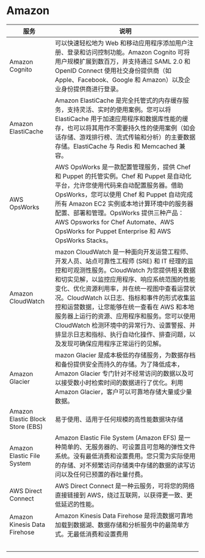 # Amazon
|服务|说明|
| ------ | ------ |
|Amazon Cognito|可以快速轻松地为 Web 和移动应用程序添加用户注册、登录和访问控制功能。Amazon Cognito 可将用户规模扩展到数百万，并支持通过 SAML 2.0 和 OpenID Connect 使用社交身份提供商（如 Apple、Facebook、Google 和 Amazon）以及企业身份提供商进行登录。 |
|Amazon ElastiCache|Amazon ElastiCache 是完全托管式的内存缓存服务，支持灵活、实时的使用案例。您可以将 ElastiCache 用于加速应用程序和数据库性能的缓存，也可以将其用作不需要持久性的使用案例（如会话存储、游戏排行榜、流式传输和分析）的主要数据存储。ElastiCache 与 Redis 和 Memcached 兼容。|
|AWS OpsWorks|AWS OpsWorks 是一款配置管理服务，提供 Chef 和 Puppet 的托管实例。Chef 和 Puppet 是自动化平台，允许您使用代码来自动配置服务器。借助 OpsWorks，您可以使用 Chef 和 Puppet 自动完成所有 Amazon EC2 实例或本地计算环境中的服务器配置、部署和管理。OpsWorks 提供三种产品：AWS Opsworks for Chef Automate、AWS OpsWorks for Puppet Enterprise 和 AWS OpsWorks Stacks。|
|Amazon CloudWatch|mazon CloudWatch 是一种面向开发运营工程师、开发人员、站点可靠性工程师 (SRE) 和 IT 经理的监控和可观测性服务。CloudWatch 为您提供相关数据和切实见解，以监控应用程序、响应系统范围的性能变化、优化资源利用率，并在统一视图中查看运营状况。CloudWatch 以日志、指标和事件的形式收集监控和运营数据，让您能够在统一查看在 AWS 和本地服务器上运行的资源、应用程序和服务。您可以使用 CloudWatch 检测环境中的异常行为、设置警报、并排显示日志和指标、执行自动化操作、排查问题，以及发现可确保应用程序正常运行的见解。|
|Amazon Glacier|mazon Glacier 是成本极低的存储服务，为数据存档和备份提供安全而持久的存储。为了降低成本，Amazon Glacier 专门针对不经常访问的数据以及可以接受数小时检索时间的数据进行了优化。利用 Amazon Glacier，客户可以可靠地存储大量或少量数据。|
|Amazon Elastic Block Store (EBS)|易于使用、适用于任何规模的高性能数据块存储|
|Amazon Elastic File System|Amazon Elastic File System (Amazon EFS) 是一种简单的、无服务器的、可设置且可忽略的弹性文件系统。没有最低消费和设置费用。您只需为实际使用的存储、对不频繁访问存储类中存储的数据的读写访问以及任何已预置的吞吐量付费。|
|AWS Direct Connect|AWS Direct Connect 是一种云服务，可将您的网络直接链接到 AWS，绕过互联网，以获得更一致、更低延迟的性能。|
|Amazon Kinesis Data Firehose|Amazon Kinesis Data Firehose 是将流数据可靠地加载到数据湖、数据存储和分析服务中的最简单方式。无最低消费和设置费用|
|||
|||
|||
|||
|||